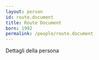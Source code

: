 ```yaml
---
layout: person
id: route.document
title: Route Document
born: 1992
permalink: /people/route.document
---
```


Dettagli della persona 